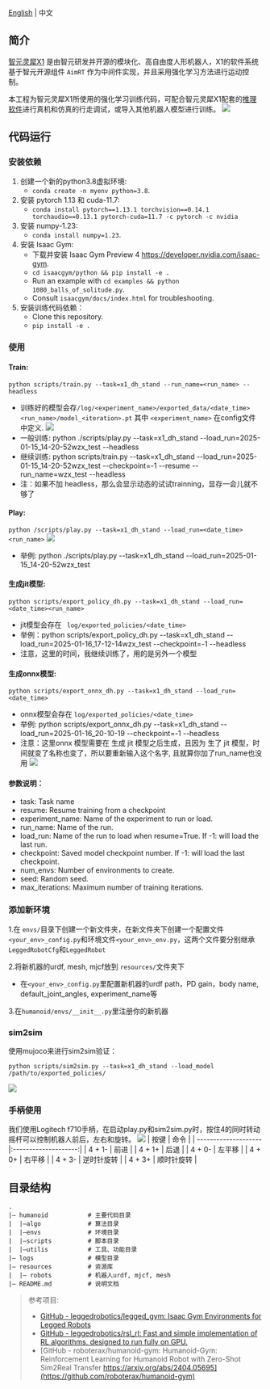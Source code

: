 [English](README.md) | 中文

## 简介
[智元灵犀X1](https://www.zhiyuan-robot.com/qzproduct/169.html) 是由智元研发并开源的模块化、高自由度人形机器人，X1的软件系统基于智元开源组件 `AimRT` 作为中间件实现，并且采用强化学习方法进行运动控制。

本工程为智元灵犀X1所使用的强化学习训练代码，可配合智元灵犀X1配套的[推理软件](https://aimrt.org/)进行真机和仿真的行走调试，或导入其他机器人模型进行训练。
![](doc/id.jpg)

## 代码运行

### 安装依赖
1. 创建一个新的python3.8虚拟环境:
   - `conda create -n myenv python=3.8`.
2. 安装 pytorch 1.13 和 cuda-11.7:
   - `conda install pytorch==1.13.1 torchvision==0.14.1 torchaudio==0.13.1 pytorch-cuda=11.7 -c pytorch -c nvidia`
3. 安装 numpy-1.23:
   - `conda install numpy=1.23`.
4. 安装 Isaac Gym:
   - 下载并安装 Isaac Gym Preview 4  https://developer.nvidia.com/isaac-gym.
   - `cd isaacgym/python && pip install -e .`
   - Run an example with `cd examples && python 1080_balls_of_solitude.py`.
   - Consult `isaacgym/docs/index.html` for troubleshooting.
6. 安装训练代码依赖：
   - Clone this repository.
   - `pip install -e .`

### 使用
#### Train:
```python scripts/train.py --task=x1_dh_stand --run_name=<run_name> --headless```
- 训练好的模型会存`/log/<experiment_name>/exported_data/<date_time><run_name>/model_<iteration>.pt` 其中 `<experiment_name>` 在config文件中定义.
![](doc/train.gif)
- 一般训练: python ./scripts/play.py --task=x1_dh_stand --load_run=2025-01-15_14-20-52wzx_test --headless
- 继续训练: python scripts/train.py --task=x1_dh_stand --load_run=2025-01-15_14-20-52wzx_test --checkpoint=-1 --resume --run_name=wzx_test --headless
- 注：如果不加 headless，那么会显示动态的试试trainning，显存一会儿就不够了
#### Play:
```python /scripts/play.py --task=x1_dh_stand --load_run=<date_time><run_name>```
![](doc/play.gif)
- 举例: python ./scripts/play.py --task=x1_dh_stand --load_run=2025-01-15_14-20-52wzx_test
#### 生成jit模型:
``` python scripts/export_policy_dh.py --task=x1_dh_stand --load_run=<date_time><run_name>  ```
- jit模型会存在 ``` log/exported_policies/<date_time>```
- 举例：python scripts/export_policy_dh.py --task=x1_dh_stand --load_run=2025-01-16_17-12-14wzx_test --checkpoint=-1 --headless
- 注意，这里的时间，我继续训练了，用的是另外一个模型

#### 生成onnx模型:
``` python scripts/export_onnx_dh.py --task=x1_dh_stand --load_run=<date_time>  ```
- onnx模型会存在 ```log/exported_policies/<date_time>```
- 举例: python scripts/export_onnx_dh.py --task=x1_dh_stand --load_run=2025-01-16_20-10-19 --checkpoint=-1 --headless
- 注意：这里onnx 模型需要在 生成 jit 模型之后生成，且因为 生了 jit 模型，时间就变了名称也变了，所以要重新输入这个名字, 且就算你加了run_name也没用
![](doc/x1_policy.onnx.png)
#### 参数说明：
- task: Task name
- resume: Resume training from a checkpoint
- experiment_name:  Name of the experiment to run or load.
- run_name: Name of the run.
- load_run: Name of the run to load when resume=True. If -1: will load the last run.
- checkpoint: Saved model checkpoint number. If -1: will load the last checkpoint.
- num_envs: Number of environments to create.
- seed: Random seed.
- max_iterations: Maximum number of training iterations.

### 添加新环境
1.在 `envs/`目录下创建一个新文件夹，在新文件夹下创建一个配置文件`<your_env>_config.py`和环境文件`<your_env>_env.py`，这两个文件要分别继承`LeggedRobotCfg`和`LeggedRobot`

2.将新机器的urdf, mesh, mjcf放到 `resources/`文件夹下
- 在`<your_env>_config.py`里配置新机器的urdf path，PD gain，body name, default_joint_angles, experiment_name等

3.在`humanoid/envs/__init__.py`里注册你的新机器

### sim2sim
使用mujoco来进行sim2sim验证：
  ```
  python scripts/sim2sim.py --task=x1_dh_stand --load_model /path/to/exported_policies/
  ```
![](doc/mujoco.gif)

### 手柄使用
我们使用Logitech f710手柄，在启动play.py和sim2sim.py时，按住4的同时转动摇杆可以控制机器人前后，左右和旋转。
![](doc/joy_map.jpg)
|         按键          |         命令         |
| -------------------- |:--------------------:|
|         4 + 1-       |         前进          |
|         4 + 1+       |         后退          |
|         4 + 0-       |        左平移         |
|         4 + 0+       |        右平移         |
|         4 + 3-       |       逆时针旋转       |
|         4 + 3+       |       顺时针旋转       |


## 目录结构
```
.
|— humanoid           # 主要代码目录
|  |—algo             # 算法目录
|  |—envs             # 环境目录
|  |—scripts          # 脚本目录
|  |—utilis           # 工具、功能目录
|— logs               # 模型目录
|— resources          # 资源库
|  |— robots          # 机器人urdf, mjcf, mesh
|— README.md          # 说明文档
```



> 参考项目:
>
> * [GitHub - leggedrobotics/legged_gym: Isaac Gym Environments for Legged Robots](https://github.com/leggedrobotics/legged_gym)
> * [GitHub - leggedrobotics/rsl_rl: Fast and simple implementation of RL algorithms, designed to run fully on GPU.](https://github.com/leggedrobotics/rsl_rl)
> * [GitHub - roboterax/humanoid-gym: Humanoid-Gym: Reinforcement Learning for Humanoid Robot with Zero-Shot Sim2Real Transfer https://arxiv.org/abs/2404.05695](https://github.com/roboterax/humanoid-gym)



